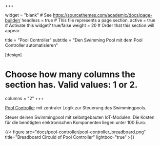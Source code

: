 +++

widget = "blank"  # See https://sourcethemes.com/academic/docs/page-builder/
headless = true  # This file represents a page section.
active = true  # Activate this widget? true/false
weight = 20  # Order that this section will appear.

title = "Pool Controller"
subtitle = "Den Swimming Pool mit dem Pool Controller automatisieren"

[design]
  # Choose how many columns the section has. Valid values: 1 or 2.
  columns = "2"
+++

[Pool Controller](./docs/pool-controller/) mit zentraler Logik zur Steuerung des Swimmingpools.

Steuer deinen Swimmingpool mit selbstgebauten IoT-Modulen. Die Kosten für die benötigten elektronischen Komponenten liegen unter 100 Euro.

{{< figure src="docs/pool-controller/pool-controller_breadboard.png" title="Breadboard Circuid of Pool Controller" lightbox="true" >}}

